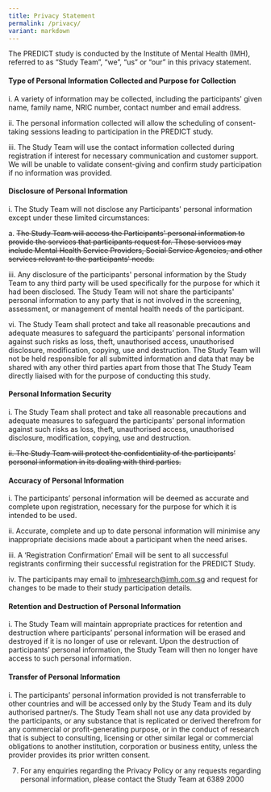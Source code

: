 ```yaml
---
title: Privacy Statement
permalink: /privacy/
variant: markdown
---
```

The PREDICT study is conducted by the Institute of Mental Health (IMH), referred to as “Study Team”, “we”, “us” or “our” in this privacy statement.

#### **Type of Personal Information Collected and Purpose for Collection**
    

i. A variety of information may be collected, including the participants' given name, family name, NRIC number, contact number and email address.

ii. The personal information collected will allow the scheduling of consent-taking sessions leading to participation in the PREDICT study.

iii. The Study Team will use the contact information collected during registration if interest for necessary communication and customer support. We will be unable to validate consent-giving and confirm study participation if no information was provided.

#### **Disclosure of Personal Information**
    

i. The Study Team will not disclose any Participants' personal information except under these limited circumstances:

a. ~~The Study Team will access the Participants' personal information to provide the services that participants request for. These services may include Mental Health Service Providers, Social Service Agencies, and other services relevant to the participants' needs.~~

iii. Any disclosure of the participants' personal information by the Study Team to any third party will be used specifically for the purpose for which it had been disclosed. The Study Team will not share the participants' personal information to any party that is not involved in the screening, assessment, or management of mental health needs of the participant.

vi. The Study Team shall protect and take all reasonable precautions and adequate measures to safeguard the participants’ personal information against such risks as loss, theft, unauthorised access, unauthorised disclosure, modification, copying, use and destruction. The Study Team will not be held responsible for all submitted information and data that may be shared with any other third parties apart from those that The Study Team directly liaised with for the purpose of conducting this study.

#### **Personal Information Security**
    

i. The Study Team shall protect and take all reasonable precautions and adequate measures to safeguard the participants' personal information against such risks as loss, theft, unauthorised access, unauthorised disclosure, modification, copying, use and destruction.

~~ii. The Study Team will protect the confidentiality of the participants’ personal information in its dealing with third parties.~~

#### **Accuracy of Personal Information**
    

i. The participants’ personal information will be deemed as accurate and complete upon registration, necessary for the purpose for which it is intended to be used.

ii. Accurate, complete and up to date personal information will minimise any inappropriate decisions made about a participant when the need arises.

iii. A ‘Registration Confirmation’ Email will be sent to all successful registrants confirming their successful registration for the PREDICT Study.

iv. The participants may email to imhresearch@imh.com.sg and request for changes to be made to their study participation details.

#### **Retention and Destruction of Personal Information**
    

i. The Study Team will maintain appropriate practices for retention and destruction where participants’ personal information will be erased and destroyed if it is no longer of use or relevant. Upon the destruction of participants’ personal information, the Study Team will then no longer have access to such personal information.

#### **Transfer of Personal Information**
    

i. The participants’ personal information provided is not transferrable to other countries and will be accessed only by the Study Team and its duly authorised partner/s. The Study Team shall not use any data provided by the participants, or any substance that is replicated or derived therefrom for any commercial or profit-generating purpose, or in the conduct of research that is subject to consulting, licensing or other similar legal or commercial obligations to another institution, corporation or business entity, unless the provider provides its prior written consent.

7.  For any enquiries regarding the Privacy Policy or any requests regarding personal information, please contact the Study Team at 6389 2000